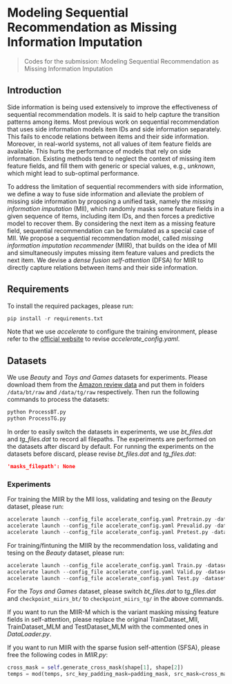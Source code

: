# Modeling Sequential Recommendation as Missing Information Imputation

> Codes for the submission: Modeling Sequential Recommendation as Missing Information Imputation

## Introduction

Side information is being used extensively to improve the effectiveness of sequential recommendation models.  It is said to help capture the transition patterns among items. Most previous work on sequential recommendation that uses side information models item IDs and side information separately. This fails to encode relations between items and their side information. Moreover, in real-world systems, not all values of item feature fields are available. This hurts the performance of models that rely on side information. Existing methods tend to neglect the context of missing item feature fields, and fill them with generic or special values, e.g., *unknown*, which might lead to sub-optimal performance.

To address the limitation of sequential recommenders with side information, we define a way to fuse side information and alleviate the problem of missing side information by proposing a unified task, namely the *missing information imputation* (MII), which randomly masks some feature fields in a given sequence of items, including item IDs, and then forces a predictive model to recover them. By considering the next item as a missing feature field, sequential recommendation can be formulated as a special case of MII. We propose a sequential recommendation model, called *missing information imputation recommender* (MIIR), that builds on the idea of MII and simultaneously imputes missing item feature values and predicts the next item. We devise a *dense fusion self-attention* (DFSA) for MIIR to directly capture relations between items and their side information.

## Requirements

To install the required packages, please run:

```python
pip install -r requirements.txt
```

Note that we use *accelerate* to configure the training environment, please refer to the [official website](https://huggingface.co/docs/accelerate/index) to revise *accelerate_config.yaml*.

## Datasets

We use *Beauty* and *Toys and Games* datasets for experiments. Please download them from the [Amazon review data](https://nijianmo.github.io/amazon/index.html) and put them in folders `/data/bt/raw` and `/data/tg/raw` respectively. Then run the following commands to process the datasets:

```python
python ProcessBT.py
python ProcessTG.py
```

In order to easily switch the datasets in experiments, we use *bt_files.dat* and *tg_files.dat* to record all filepaths. The experiments are performed on the datasets after discard by default. For running the experiments on the datasets before discard, please revise *bt_files.dat* and *tg_files.dat*:

```json
'masks_filepath': None
```

### Experiments

For training the MIIR by the MII loss, validating and tesing on the *Beauty* dataset, please run:

```python
accelerate launch --config_file accelerate_config.yaml Pretrain.py -dataset_files bt_files.dat -save_path checkpoint_miirs_bt/
accelerate launch --config_file accelerate_config.yaml Prevalid.py -dataset_files bt_files.dat -save_path checkpoint_miirs_bt/
accelerate launch --config_file accelerate_config.yaml Pretest.py -dataset_files bt_files.dat -save_path checkpoint_miirs_bt/
```

For training/fintuning the MIIR by the recommendation loss, validating and tesing on the *Beauty* dataset, please run:

```python
accelerate launch --config_file accelerate_config.yaml Train.py -dataset_files bt_files.dat -save_path checkpoint_miirs_bt/  # if need to finetune the MIIR pretrained by the MII loss, please use -pretrained_model 
accelerate launch --config_file accelerate_config.yaml Valid.py -dataset_files bt_files.dat -save_path checkpoint_miirs_bt/
accelerate launch --config_file accelerate_config.yaml Test.py -dataset_files bt_files.dat -save_path checkpoint_miirs_bt/
```

For the *Toys and Games* dataset, please switch *bt_files.dat* to *tg_files.dat* and `checkpoint_miirs_bt/` to `checkpoint_miirs_tg/` in the above commands.

If you want to run the MIIR-M which is the variant masking missing feature fields in self-attention, please replace the original TrainDataset_MII, TrainDataset_MLM and TestDataset_MLM with the commented ones in *DataLoader.py*.

If you want to run MIIR with the sparse fusion self-attention (SFSA), please free the following codes in *MIIR.py*:

```python
cross_mask = self.generate_cross_mask(shape[1], shape[2])
temps = mod(temps, src_key_padding_mask=padding_mask, src_mask=cross_mask)  # and comment temps = mod(temps, src_key_padding_mask=padding_mask) 
```
